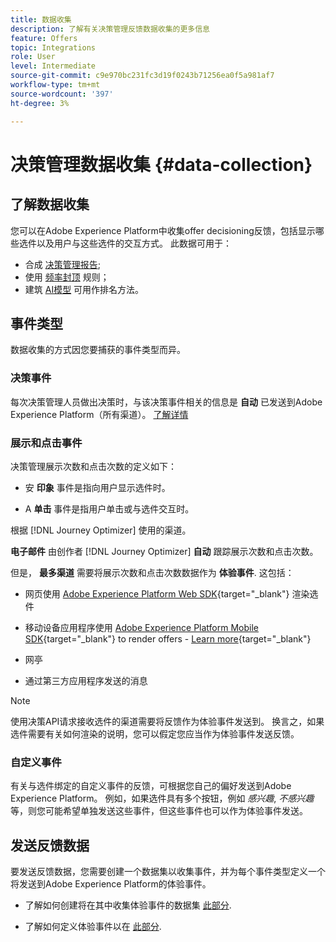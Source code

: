```yaml
---
title: 数据收集
description: 了解有关决策管理反馈数据收集的更多信息
feature: Offers
topic: Integrations
role: User
level: Intermediate
source-git-commit: c9e970bc231fc3d19f0243b71256ea0f5a981af7
workflow-type: tm+mt
source-wordcount: '397'
ht-degree: 3%

---
```


# 决策管理数据收集 {#data-collection}

## 了解数据收集

您可以在Adobe Experience Platform中收集offer decisioning反馈，包括显示哪些选件以及用户与这些选件的交互方式。 此数据可用于：
* 合成 [决策管理报告](../reports/get-started-events.md);
* 使用 [频率封顶](../offer-library/add-constraints.md#capping) 规则；
* 建筑 [AI模型](../ranking/create-ranking-strategies.md) 可用作排名方法。

## 事件类型

数据收集的方式因您要捕获的事件类型而异。

### 决策事件

每次决策管理人员做出决策时，与该决策事件相关的信息是 **自动** 已发送到Adobe Experience Platform（所有渠道）。 [了解详情](../reports/get-started-events.md)

### 展示和点击事件

决策管理展示次数和点击次数的定义如下：

* 安 **印象** 事件是指向用户显示选件时。

* A **单击** 事件是指用户单击或与选件交互时。

根据 [!DNL Journey Optimizer] 使用的渠道。

**电子邮件** 由创作者 [!DNL Journey Optimizer] **自动** 跟踪展示次数和点击次数。

但是， **最多渠道** 需要将展示次数和点击次数数据作为 **体验事件**. 这包括：

* 网页使用 [Adobe Experience Platform Web SDK](https://experienceleague.adobe.com/docs/experience-platform/edge/home.html?lang=zh-Hans){target="_blank"} 渲染选件

* 移动设备应用程序使用 [Adobe Experience Platform Mobile SDK](https://experienceleague.adobe.com/docs/platform-learn/data-collection/mobile-sdk/overview.html){target="_blank"} to render offers - [Learn more](https://developer.adobe.com/client-sdks/documentation/adobe-journey-optimizer-decisioning/#ab-sj-tracking-servers){target="_blank"}
* 网亭
* 通过第三方应用程序发送的消息
   <!--Mobile push notifications authored by [!DNL Journey Optimizer] - [Learn more](https://developer.adobe.com/client-sdks/documentation/adobe-journey-optimizer/api-reference/#handlenotificationresponse){target="_blank"}-->

>[!NOTE]
>
>使用决策API请求接收选件的渠道需要将反馈作为体验事件发送到。 换言之，如果选件需要有关如何渲染的说明，您可以假定您应当作为体验事件发送反馈。

### 自定义事件

有关与选件绑定的自定义事件的反馈，可根据您自己的偏好发送到Adobe Experience Platform。 例如，如果选件具有多个按钮，例如 *感兴趣*, *不感兴趣*&#x200B;等，则您可能希望单独发送这些事件，但这些事件也可以作为体验事件发送。 <!--Not sure to get that part. How feedback is collected in the first case, i.e. when events are sent in separately? Does it mean the customer just handles it the wau he wants?-->

## 发送反馈数据

要发送反馈数据，您需要创建一个数据集以收集事件，并为每个事件类型定义一个将发送到Adobe Experience Platform的体验事件。

* 了解如何创建将在其中收集体验事件的数据集 [此部分](create-dataset.md).

* 了解如何定义体验事件以在 [此部分](schema-requirement.md).

